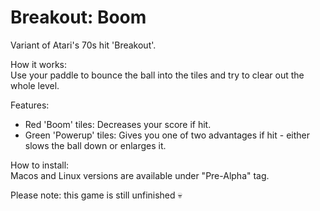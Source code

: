 # Breakout: Boom
Variant of Atari's 70s hit 'Breakout'.

How it works:\
Use your paddle to bounce the ball into the tiles and try to clear out the whole level.

Features:
- Red 'Boom' tiles: Decreases your score if hit.
- Green 'Powerup' tiles: Gives you one of two advantages if hit - either slows the ball down or enlarges it.

How to install:\
Macos and Linux versions are available under "Pre-Alpha" tag.

Please note: this game is still unfinished 💀
